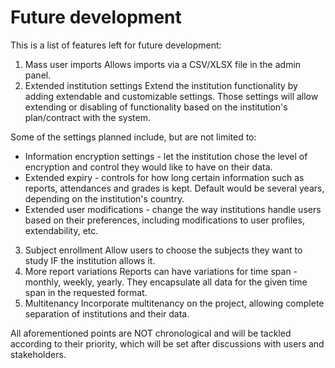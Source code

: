 # Future development

This is a list of features left for future development:

1. Mass user imports
 Allows imports via a CSV/XLSX file in the admin panel.
2. Extended institution settings
 Extend the institution functionality by adding extendable and customizable settings.
 Those settings will allow extending or disabling of functionality based on the institution's plan/contract with the system.

 Some of the settings planned include, but are not limited to:
 * Information encryption settings - let the institution chose the level of encryption and control they would like to have on their data.
 * Extended expiry - controls for how long certain information such as reports, attendances and grades is kept. Default would be several years, depending on the institution's country.
 * Extended user modifications - change the way institutions handle users based on their preferences, including modifications to user profiles, extendability, etc.
3. Subject enrollment
 Allow users to choose the subjects they want to study IF the institution allows it.
4. More report variations
 Reports can have variations for time span - monthly, weekly, yearly.
 They encapsulate all data for the given time span in the requested format.
5. Multitenancy
 Incorporate multitenancy on the project, allowing complete separation of institutions and their data.

All aforementioned points are NOT chronological and will be tackled according to their priority, which will be set after discussions with users and stakeholders.

